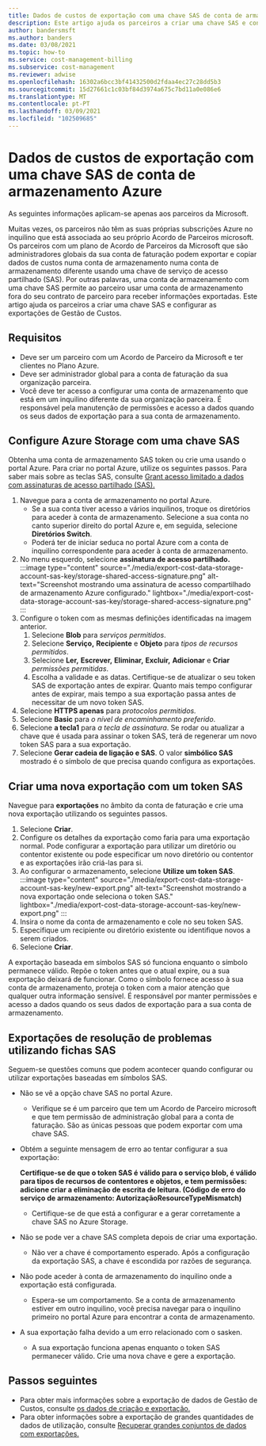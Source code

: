 ```yaml
---
title: Dados de custos de exportação com uma chave SAS de conta de armazenamento Azure
description: Este artigo ajuda os parceiros a criar uma chave SAS e configurar as exportações de Gestão de Custos.
author: bandersmsft
ms.author: banders
ms.date: 03/08/2021
ms.topic: how-to
ms.service: cost-management-billing
ms.subservice: cost-management
ms.reviewer: adwise
ms.openlocfilehash: 16302a6bcc3bf41432500d2fdaa4ec27c28dd5b3
ms.sourcegitcommit: 15d27661c1c03bf84d3974a675c7bd11a0e086e6
ms.translationtype: MT
ms.contentlocale: pt-PT
ms.lasthandoff: 03/09/2021
ms.locfileid: "102509685"
---
```

# <a name="export-cost-data-with-an-azure-storage-account-sas-key"></a>Dados de custos de exportação com uma chave SAS de conta de armazenamento Azure

As seguintes informações aplicam-se apenas aos parceiros da Microsoft.

Muitas vezes, os parceiros não têm as suas próprias subscrições Azure no inquilino que está associada ao seu próprio Acordo de Parceiros microsoft. Os parceiros com um plano de Acordo de Parceiros da Microsoft que são administradores globais da sua conta de faturação podem exportar e copiar dados de custos numa conta de armazenamento numa conta de armazenamento diferente usando uma chave de serviço de acesso partilhado (SAS). Por outras palavras, uma conta de armazenamento com uma chave SAS permite ao parceiro usar uma conta de armazenamento fora do seu contrato de parceiro para receber informações exportadas. Este artigo ajuda os parceiros a criar uma chave SAS e configurar as exportações de Gestão de Custos.

## <a name="requirements"></a>Requisitos

- Deve ser um parceiro com um Acordo de Parceiro da Microsoft e ter clientes no Plano Azure.
- Deve ser administrador global para a conta de faturação da sua organização parceira.
- Você deve ter acesso a configurar uma conta de armazenamento que está em um inquilino diferente da sua organização parceira. É responsável pela manutenção de permissões e acesso a dados quando os seus dados de exportação para a sua conta de armazenamento.

## <a name="configure-azure-storage-with-a-sas-key"></a>Configure Azure Storage com uma chave SAS

Obtenha uma conta de armazenamento SAS token ou crie uma usando o portal Azure. Para criar no portal Azure, utilize os seguintes passos. Para saber mais sobre as teclas SAS, consulte [Grant acesso limitado a dados com assinaturas de acesso partilhado (SAS).](../../storage/common/storage-sas-overview.md)

1. Navegue para a conta de armazenamento no portal Azure.
    - Se a sua conta tiver acesso a vários inquilinos, troque os diretórios para aceder à conta de armazenamento. Selecione a sua conta no canto superior direito do portal Azure e, em seguida, selecione **Diretórios Switch**.
    - Poderá ter de iniciar seduca no portal Azure com a conta de inquilino correspondente para aceder à conta de armazenamento.
1. No menu esquerdo, selecione **assinatura de acesso partilhado.**  
    :::image type="content" source="./media/export-cost-data-storage-account-sas-key/storage-shared-access-signature.png" alt-text="Screenshot mostrando uma assinatura de acesso compartilhado de armazenamento Azure configurado." lightbox="./media/export-cost-data-storage-account-sas-key/storage-shared-access-signature.png" :::
1. Configure o token com as mesmas definições identificadas na imagem anterior.
    1. Selecione **Blob** para _serviços permitidos_.
    1. Selecione **Serviço,** **Recipiente** e **Objeto** para _tipos de recursos permitidos_.
    1. Selecione **Ler,** **Escrever,** **Eliminar,** **Excluir,** **Adicionar** e **Criar** _permissões permitidas_.
    1. Escolha a validade e as datas. Certifique-se de atualizar o seu token SAS de exportação antes de expirar. Quanto mais tempo configurar antes de expirar, mais tempo a sua exportação passa antes de necessitar de um novo token SAS.
1. Selecione **HTTPS apenas** para _protocolos permitidos._
1. Selecione **Basic** para _o nível de encaminhamento preferido_.
1. Selecione **a tecla1** para _a tecla de assinatura_. Se rodar ou atualizar a chave que é usada para assinar o token SAS, terá de regenerar um novo token SAS para a sua exportação.
1. Selecione **Gerar cadeia de ligação e SAS**.
    O valor **simbólico SAS** mostrado é o símbolo de que precisa quando configura as exportações.

## <a name="create-a-new-export-with-a-sas-token"></a>Criar uma nova exportação com um token SAS

Navegue para **exportações** no âmbito da conta de faturação e crie uma nova exportação utilizando os seguintes passos.

1. Selecione **Criar**.
1. Configure os detalhes da exportação como faria para uma exportação normal. Pode configurar a exportação para utilizar um diretório ou contentor existente ou pode especificar um novo diretório ou contentor e as exportações irão criá-las para si.
1. Ao configurar o armazenamento, selecione **Utilize um token SAS**.  
    :::image type="content" source="./media/export-cost-data-storage-account-sas-key/new-export.png" alt-text="Screenshot mostrando a nova exportação onde seleciona o token SAS." lightbox="./media/export-cost-data-storage-account-sas-key/new-export.png" :::
1. Insira o nome da conta de armazenamento e cole no seu token SAS.
1. Especifique um recipiente ou diretório existente ou identifique novos a serem criados.
1. Selecione **Criar**.

A exportação baseada em símbolos SAS só funciona enquanto o símbolo permanece válido. Repõe o token antes que o atual expire, ou a sua exportação deixará de funcionar. Como o símbolo fornece acesso à sua conta de armazenamento, proteja o token com a maior atenção que qualquer outra informação sensível. É responsável por manter permissões e acesso a dados quando os seus dados de exportação para a sua conta de armazenamento.

## <a name="troubleshoot-exports-using-sas-tokens"></a>Exportações de resolução de problemas utilizando fichas SAS

Seguem-se questões comuns que podem acontecer quando configurar ou utilizar exportações baseadas em símbolos SAS.

- Não se vê a opção chave SAS no portal Azure.
  - Verifique se é um parceiro que tem um Acordo de Parceiro microsoft e que tem permissão de administração global para a conta de faturação. São as únicas pessoas que podem exportar com uma chave SAS.

- Obtém a seguinte mensagem de erro ao tentar configurar a sua exportação:

    **Certifique-se de que o token SAS é válido para o serviço blob, é válido para tipos de recursos de contentores e objetos, e tem permissões: adicione criar a eliminação de escrita de leitura. (Código de erro do serviço de armazenamento: AutorizaçãoResourceTypeMismatch)**

    - Certifique-se de que está a configurar e a gerar corretamente a chave SAS no Azure Storage.

- Não se pode ver a chave SAS completa depois de criar uma exportação.
  - Não ver a chave é comportamento esperado. Após a configuração da exportação SAS, a chave é escondida por razões de segurança.

- Não pode aceder à conta de armazenamento do inquilino onde a exportação está configurada.
  - Espera-se um comportamento. Se a conta de armazenamento estiver em outro inquilino, você precisa navegar para o inquilino primeiro no portal Azure para encontrar a conta de armazenamento.

- A sua exportação falha devido a um erro relacionado com o sasken.
  - A sua exportação funciona apenas enquanto o token SAS permanecer válido. Crie uma nova chave e gere a exportação.

## <a name="next-steps"></a>Passos seguintes

- Para obter mais informações sobre a exportação de dados de Gestão de Custos, consulte [os dados de criação e exportação.](tutorial-export-acm-data.md)
- Para obter informações sobre a exportação de grandes quantidades de dados de utilização, consulte [Recuperar grandes conjuntos de dados com exportações.](ingest-azure-usage-at-scale.md)
